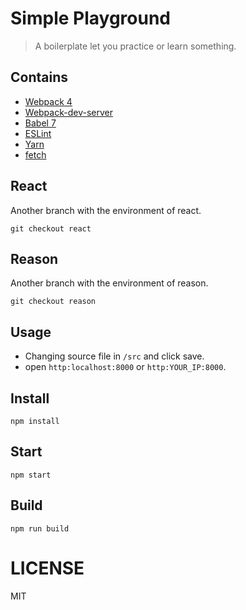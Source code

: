 # Simple Playground

> A boilerplate let you practice or learn something.

## Contains

- [Webpack 4](https://webpack.github.io)
- [Webpack-dev-server](https://webpack.github.io/docs/webpack-dev-server.html)
- [Babel 7](https://babeljs.io/)
- [ESLint](http://eslint.org/)
- [Yarn](https://yarnpkg.com/)
- [fetch](https://github.com/matthew-andrews/isomorphic-fetch)

## React
Another branch with the environment of react.
```
git checkout react
```

## Reason
Another branch with the environment of reason.
```
git checkout reason
```

## Usage
- Changing source file in `/src` and click save.
- open `http:localhost:8000` or `http:YOUR_IP:8000`.

## Install
```
npm install
```

## Start
```
npm start
```

## Build
```
npm run build
```

LICENSE
=======

MIT
